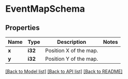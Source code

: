 # EventMapSchema

## Properties

Name | Type | Description | Notes
------------ | ------------- | ------------- | -------------
**x** | **i32** | Position X of the map. | 
**y** | **i32** | Position Y of the map. | 

[[Back to Model list]](../README.md#documentation-for-models) [[Back to API list]](../README.md#documentation-for-api-endpoints) [[Back to README]](../README.md)


